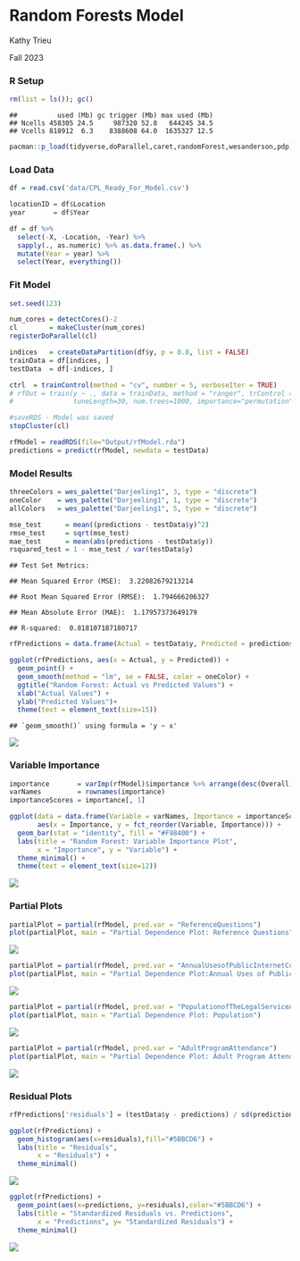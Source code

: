 Random Forests Model
================
Kathy Trieu

Fall 2023

### R Setup

``` r
rm(list = ls()); gc()
```

    ##          used (Mb) gc trigger (Mb) max used (Mb)
    ## Ncells 458305 24.5     987320 52.8   644245 34.5
    ## Vcells 818912  6.3    8388608 64.0  1635327 12.5

``` r
pacman::p_load(tidyverse,doParallel,caret,randomForest,wesanderson,pdp)
```

### Load Data

``` r
df = read.csv('data/CPL_Ready_For_Model.csv')

locationID = df$Location
year       = df$Year

df = df %>%
  select(-X, -Location, -Year) %>%
  sapply(., as.numeric) %>% as.data.frame(.) %>%
  mutate(Year = year) %>%
  select(Year, everything())
```

### Fit Model

``` r
set.seed(123) 

num_cores = detectCores()-2
cl        = makeCluster(num_cores)
registerDoParallel(cl)

indices   = createDataPartition(df$y, p = 0.8, list = FALSE)
trainData = df[indices, ]
testData  = df[-indices, ]

ctrl  = trainControl(method = "cv", number = 5, verboseIter = TRUE) 
# rfOut = train(y ~ ., data = trainData, method = "ranger", trControl = ctrl,
#               tuneLength=30, num.trees=1000, importance="permutation")

#saveRDS - Model was saved
stopCluster(cl)

rfModel = readRDS(file="Output/rfModel.rda")
predictions = predict(rfModel, newdata = testData)
```

### Model Results

``` r
threeColors = wes_palette("Darjeeling1", 3, type = "discrete")
oneColor    = wes_palette("Darjeeling1", 1, type = "discrete")
allColors   = wes_palette("Darjeeling1", 5, type = "discrete")

mse_test      = mean((predictions - testData$y)^2)
rmse_test     = sqrt(mse_test)
mae_test      = mean(abs(predictions - testData$y))
rsquared_test = 1 - mse_test / var(testData$y)
```

    ## Test Set Metrics:

    ## Mean Squared Error (MSE):  3.22082679213214

    ## Root Mean Squared Error (RMSE):  1.794666206327

    ## Mean Absolute Error (MAE):  1.17957373649179

    ## R-squared:  0.818107187180717

``` r
rfPredictions = data.frame(Actual = testData$y, Predicted = predictions)

ggplot(rfPredictions, aes(x = Actual, y = Predicted)) +
  geom_point() +
  geom_smooth(method = "lm", se = FALSE, color = oneColor) +
  ggtitle("Random Forest: Actual vs Predicted Values") +
  xlab("Actual Values") +
  ylab("Predicted Values")+
  theme(text = element_text(size=15))
```

    ## `geom_smooth()` using formula = 'y ~ x'

![](03_CPL_Random_Forests_files/figure-gfm/unnamed-chunk-3-1.png)<!-- -->

### Variable Importance

``` r
importance       = varImp(rfModel)$importance %>% arrange(desc(Overall)) %>% head(20)
varNames         = rownames(importance)
importanceScores = importance[, 1]

ggplot(data = data.frame(Variable = varNames, Importance = importanceScores),
       aes(x = Importance, y = fct_reorder(Variable, Importance))) +
  geom_bar(stat = "identity", fill = "#F98400") +
  labs(title = "Random Forest: Variable Importance Plot",
       x = "Importance", y = "Variable") +
  theme_minimal() +
  theme(text = element_text(size=12))
```

![](03_CPL_Random_Forests_files/figure-gfm/varImportance-1.png)<!-- -->

### Partial Plots

``` r
partialPlot = partial(rfModel, pred.var = "ReferenceQuestions")
plot(partialPlot, main = "Partial Dependence Plot: Reference Questions")
```

![](03_CPL_Random_Forests_files/figure-gfm/partialPlots-1.png)<!-- -->

``` r
partialPlot = partial(rfModel, pred.var = "AnnualUsesofPublicInternetComputers")
plot(partialPlot, main = "Partial Dependence Plot:Annual Uses of Public Internet Computers")
```

![](03_CPL_Random_Forests_files/figure-gfm/partialPlots-2.png)<!-- -->

``` r
partialPlot = partial(rfModel, pred.var = "PopulationofTheLegalServiceArea")
plot(partialPlot, main = "Partial Dependence Plot: Population")
```

![](03_CPL_Random_Forests_files/figure-gfm/partialPlots-3.png)<!-- -->

``` r
partialPlot = partial(rfModel, pred.var = "AdultProgramAttendance")
plot(partialPlot, main = "Partial Dependence Plot: Adult Program Attendance")
```

![](03_CPL_Random_Forests_files/figure-gfm/partialPlots-4.png)<!-- -->

### Residual Plots

``` r
rfPredictions['residuals'] = (testData$y - predictions) / sd(predictions)

ggplot(rfPredictions) +
  geom_histogram(aes(x=residuals),fill="#5BBCD6") +
  labs(title = "Residuals",
       x = "Residuals") +
  theme_minimal()
```

![](03_CPL_Random_Forests_files/figure-gfm/residuals-1.png)<!-- -->

``` r
ggplot(rfPredictions) +
  geom_point(aes(x=predictions, y=residuals),color="#5BBCD6") +
  labs(title = "Standardized Residuals vs. Predictions",
       x = "Predictions", y= "Standardized Residuals") +
  theme_minimal()
```

![](03_CPL_Random_Forests_files/figure-gfm/residuals-2.png)<!-- -->
